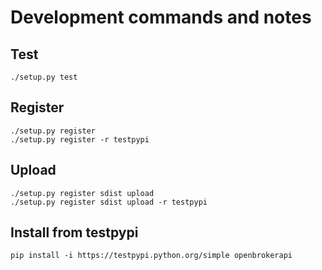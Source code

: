 # Development commands and notes

## Test
```
./setup.py test
```

## Register
```
./setup.py register
./setup.py register -r testpypi
```

## Upload
```
./setup.py register sdist upload
./setup.py register sdist upload -r testpypi
```

## Install from testpypi
```
pip install -i https://testpypi.python.org/simple openbrokerapi
```

